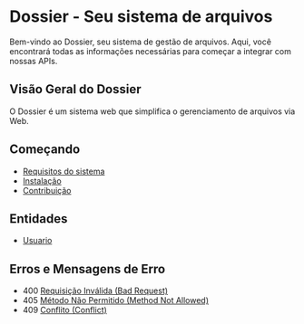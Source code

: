 # Dossier - Seu sistema de arquivos

Bem-vindo ao Dossier, seu sistema de gestão de arquivos. Aqui, você encontrará todas as informações necessárias para começar a integrar com nossas APIs.

## Visão Geral do Dossier

O Dossier é um sistema web que simplifica o gerenciamento de arquivos via Web.

## Começando

- [Requisitos do sistema](/docs/markdown/docs/requisitos.md)
- [Instalação](/docs/markdown/docs/instalacao.md)
- [Contribuição](/docs/markdown/docs/contribuicao.md)

## Entidades

- [Usuario](/docs/markdown/endpoints/usuario.md)

## Erros e Mensagens de Erro

- 400 [Requisição Inválida (Bad Request)](/docs/markdown/errors/bad_request.md)
- 405 [Método Não Permitido (Method Not Allowed)](/docs/markdown/errors/method_not_allowed.md)
- 409 [Conflito (Conflict)](/docs/markdown/errors/conflict.md)
